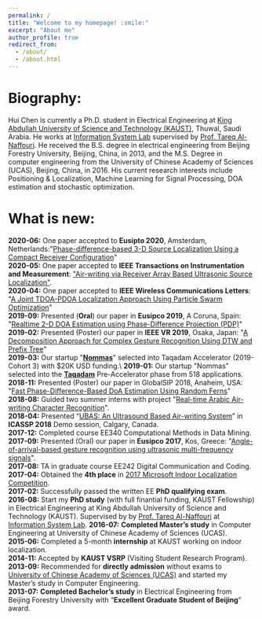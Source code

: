 ```yaml
---
permalink: /
title: "Welcome to my homepage! :smile:"
excerpt: "About me"
author_profile: true
redirect_from: 
  - /about/
  - /about.html
---
```


Biography:
=====
Hui Chen is currently a Ph.D. student in Electrical Engineering at [King Abdullah University of Science and Technology (KAUST)](https://www.kaust.edu.sa/en), Thuwal, Saudi Arabia. He works at [Information System Lab](https://cemse.kaust.edu.sa/isl/about-isl) supervised by [Prof. Tareq Al-Naffouri](https://cemse.kaust.edu.sa/isl/people/person/tareq-al-naffouri). He received the B.S. degree in electrical engineering from Beijing Forestry University, Beijing, China, in 2013, and the M.S. Degree in computer engineering from the University of Chinese Academy of Sciences (UCAS), Beijing, China, in 2016. His current research interests include Positioning & Localization, Machine Learning for Signal Processing, DOA estimation and stochastic optimization.

What is new:
=====
**2020-06:**  One paper accepted to **Eusipto 2020**, Amsterdam, Netherlands:"[Phase-difference-based 3-D Source Localization Using a Compact Receiver Configuration](https://www.researchgate.net/publication/342444512_Phase-difference-based_3-D_Source_Localization_Using_a_Compact_Receiver_Configuration)"\
**2020-05:**  One paper accepted to **IEEE Transactions on Instrumentation and Measurement**: ["Air-writing via Receiver Array Based Ultrasonic Source Localization"](https://ieeexplore.ieee.org/stamp/stamp.jsp?arnumber=9082625).\
**2020-04:**  One paper accepted to **IEEE Wireless Communications Letters**: "[A Joint TDOA-PDOA Localization Approach Using Particle Swarm Optimization](https://ieeexplore.ieee.org/iel7/5962382/6065724/09062333.pdf)"\
**2019-09:**  Presented (**Oral**) our paper in **Eusipco 2019**, A Coruna, Spain: "[Realtime 2-D DOA Estimation using Phase-Difference Projection (PDP)](https://ieeexplore.ieee.org/stamp/stamp.jsp?arnumber=8902804)"\
**2019-02:**  Presented (Poster) our paper in **IEEE VR 2019**, Osaka, Japan: "[A Decomposition Approach for Complex Gesture Recognition Using DTW and Prefix Tree](https://ieeexplore.ieee.org/stamp/stamp.jsp?tp=&arnumber=8797868)"\
**2019-03:**  Our startup "[**Nommas**](https://innovation.kaust.edu.sa/taqadam-startups/)" selected into Taqadam Accelerator (2019-Cohort 3) with $20K USD funding.\ 
**2019-01:**  Our startup "Nommas" selected into the [**Taqadam**](https://innovation.kaust.edu.sa/taqadam/) Pre-Accelerator phase from 518 applications.\
**2018-11:**  Presented (Poster) our paper in GlobalSIP 2018, Anaheim, USA: "[Fast Phase-Difference-Based DoA Estimation Using Random Ferns](https://ieeexplore.ieee.org/stamp/stamp.jsp?arnumber=8646676)"\
**2018-08:**  Guided two summer interns with project "[Real-time Arabic Air-writing Character Recognition](https://ssi.kaust.edu.sa/overview)".\
**2018-04:**  Presented “[UBAS: An Ultrasound Based Air-writing System](https://2018.ieeeicassp.org/Demos.asp)” in **ICASSP 2018** Demo session, Calgary, Canada.\
**2017-12:**  Completed course EE340 Computational Methods in Data Mining.\
**2017-09:**  Presented (Oral) our paper in **Eusipco 2017**, Kos, Greece: "[Angle-of-arrival-based gesture recognition using ultrasonic multi-frequency signals](https://ieeexplore.ieee.org/stamp/stamp.jsp?arnumber=8081160)".\
**2017-08:**  TA in graduate course EE242 Digital Communication and Coding.\
**2017-04:**  Obtained the **4th place** in [2017 Microsoft Indoor Localization Competition](https://www.microsoft.com/en-us/research/event/microsoft-indoor-localization-competition-ipsn-2017/).\
**2017-02:**  Successfully passed the written EE **PhD qualifying exam**.\
**2016-08:**  Start my **PhD study** (with full finantial funding, KAUST Fellowship) in Electrical Engineering at King Abdullah University of Science and Technology (KAUST). Supervised by by [Prof. Tareq Al-Naffouri](https://cemse.kaust.edu.sa/isl/people/person/tareq-al-naffouri) at [Information System Lab](https://cemse.kaust.edu.sa/isl/about-isl).
**2016-07:**  **Completed Master’s study** in Computer Engineering at University of Chinese Academy of Sciences (UCAS).\
**2015-06:**  Completed a 5-month **internship** at KAUST working on indoor localization.\
**2014-11:**  Accepted by **KAUST VSRP** (Visiting Student Research Program).\
**2013-09:**  Recommended for **directly admission** without exams to [University of Chinese Academy of Sciences (UCAS)](https://www.ucas.ac.cn/) and started my Master’s study in Computer Engineering.\
**2013-07:**  **Completed Bachelor’s study** in Electrical Engineering from Beijing Forestry University with “**Excellent Graduate Student of Beijing**” award.  


